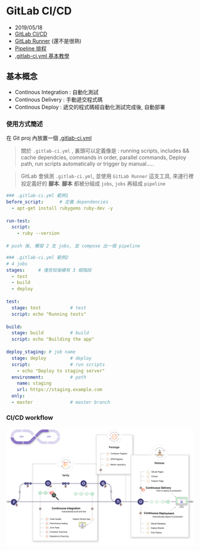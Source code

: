 # GitLab CI/CD

- 2019/05/18
- [GitLab CI/CD](https://docs.gitlab.com/ee/ci/introduction/)
- [GitLab Runner](https://docs.gitlab.com/runner/) (還不是很熟)
- [Pipeline 排程](https://docs.gitlab.com/ee/user/project/pipelines/schedules.html)
- [.gitlab-ci.yml 基本教學](https://docs.gitlab.com/ee/user/project/pages/getting_started_part_four.html)

## 基本概念

- Continous Integration : 自動化測試
- Continous Delivery : 手動遞交程式碼
- Continous Deploy : 遞交的程式碼經自動化測試完成後, 自動部署

### 使用方式簡述

在 Git proj 內放置一個 [.gitlab-ci.yml](https://docs.gitlab.com/ee/ci/yaml/README.html)

> 關於 `.gitlab-ci.yml` , 裏頭可以定義像是 : running scripts, includes && cache dependcies, commands in order, parallel commands, Deploy path, run scripts automatically or trigger by manual.....

> GitLab 會偵測 `.gitlab-ci.yml`, 並使用 `GitLab Runner` 這支工具, 來運行裡投定義好的 **腳本**. **腳本** 都被分組成 `jobs`, `jobs` 再組成 `pipeline`


```yaml
### .gitlab-ci.yml 範例1
before_script:      # 定義 dependencies
  - apt-get install rubygems ruby-dev -y

run-test:
  script:
    - ruby --version

# push 後, 觸發 2 支 jobs, 並 compose 出一個 pipeline
```

```yaml
### .gitlab-ci.yml 範例2
# 4 jobs
stages:     # 僅告知後續有 3 個階段
  - test
  - build
  - deploy

test:
  stage: test           # test
  script: echo "Running tests"

build:
  stage: build          # build
  script: echo "Building the app"

deploy_staging: # job name
  stage: deploy         # deploy
  script:               # run scripts
    - echo "Deploy to staging server"
  environment:          # path
    name: staging
    url: https://staging.example.com
  only:
  - master              # master branch
```

### CI/CD workflow

![GitLab workflow](../img/gitlab_workflow_20190518.png)

